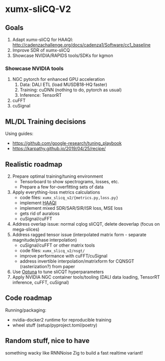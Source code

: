 # xumx-sliCQ-V2

## Goals

1. Adapt xumx-sliCQ for HAAQI: http://cadenzachallenge.org/docs/cadenza1/Software/cc1_baseline
2. Improve SDR of xumx-sliCQ
3. Showcase NVIDIA/RAPIDS tools/SDKs for kgmon

### Showcase NVIDIA tools

1. NGC pytorch for enhanced GPU acceleration
    1. Data: DALI ETL (load MUSDB18-HQ faster)
    2. Training: cuDNN (nothing to do, pytorch as usual)
    3. Inference: TensorRT
2. cuFFT
3. cuSignal

## ML/DL Training decisions

Using guides:
* <https://github.com/google-research/tuning_playbook>
* <https://karpathy.github.io/2019/04/25/recipe/>

## Realistic roadmap

2. Prepare optimal training/tuning environment
    * Tensorboard to show spectrograms, losses, etc.
    * Prepare a few for-overfitting sets of data
3. Apply everything-loss metrics calculations
    * code files: `xumx_slicq_v2/{metrics.py,loss.py}`
    * implement [HAAQI](https://github.com/claritychallenge/clarity/blob/main/clarity/evaluator/haaqi/haaqi.py)
    * implement mixed SDR/SAR/SIR/ISR loss, MSE loss
    * gets rid of auraloss
    * cuSignal/cuFFT
4. Address overlap issue: normal cqlog sliCQT, delete deoverlap (focus on mega-slices)
5. Address ragged tensor issue (interpolated matrix form - separate magnitude/phase interpolation)
    * cuSignal/cuFFT or other matrix tools
    * code files: `xumx_slicq_v2/nsgt/`
    * improve performance with cuFFT/cuSignal
    * address invertible interpolation/matrixform for CQNSGT (rasterization?) from paper
6. Use [Optuna](https://optuna.org/) to tune sliCQT hyperparameters
7. Apply NVIDIA NGC container tools/tooling (DALI data loading, TensorRT inference, cuFFT, cuSignal)

## Code roadmap

Running/packaging:
- nvidia-docker2 runtime for reproducible training
- wheel stuff (setup/pyproject.toml/poetry)

## Random stuff, nice to have

something wacky like RNNNoise Zig to build a fast realtime variant!
